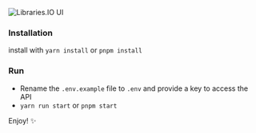
![Libraries.IO UI](https://i.postimg.cc/CSp2PQsG/screenshot.png)


### Installation

install with `yarn install` or `pnpm install`


### Run

- Rename the `.env.example` file to `.env` and provide a key to access the API
- `yarn run start` or `pnpm start`


Enjoy! ✨